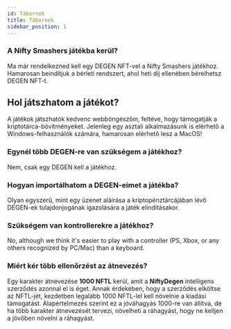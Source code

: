 ```yaml
---
id: Tábornok
title: Tábornok
sidebar_position: 1
---
```


### **A Nifty Smashers játékba kerül?**

Ma már rendelkezned kell egy DEGEN NFT-vel a Nifty Smashers játékhoz. Hamarosan beindítjuk a bérleti rendszert, ahol heti díj ellenében bérelhetsz DEGEN NFT-t.

## Hol játszhatom a játékot?

A játékok játszhatók kedvenc webböngészõin, feltéve, hogy támogatják a kriptotárca-bõvítményeket. Jelenleg egy asztali alkalmazásunk is elérhető a Windows-felhasználók számára, hamarosan elérhető lesz a MacOS!

### **Egynél több DEGEN-re van szükségem a játékhoz?**

Nem, csak egy DEGEN kell a játékhoz.

### Hogyan importálhatom a DEGEN-eimet a játékba?

Olyan egyszerű, mint egy üzenet aláírása a kriptopénztárcájában lévő DEGEN-ek tulajdonjogának igazolására a játék elindításakor.

### **Szükségem van kontrollerekre a játékhoz?**

No, although we think it's easier to play with a controller (PS, Xbox, or any others recognized by PC/Mac) than a keyboard.

### Miért kér több ellenőrzést az átnevezés?

Egy karakter átnevezése **1000 NFTL** kerül, amit a **NiftyDegen** intelligens szerződés azonnal el is éget. Annak érdekében, hogy a szerződés elköltse az NFTL-jét, kezdetben legalább 1000 NFTL-lel kell növelnie a kiadási támogatást. Alapértelmezés szerint ez a jóváhagyás 1000-re van állítva, de ha több karakter átnevezését tervezi, növelheti a ráhagyást, hogy ne kelljen a jövőben növelni a ráhagyást.
